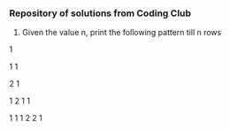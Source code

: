 ### Repository of solutions from Coding Club

1. Given the value n, print the following pattern till n rows
  
  1

  1 1

  2 1

  1 2 1 1

  1 1 1 2 2 1
